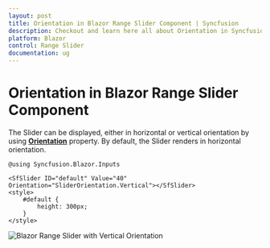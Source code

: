 ```yaml
---
layout: post
title: Orientation in Blazor Range Slider Component | Syncfusion
description: Checkout and learn here all about Orientation in Syncfusion Blazor Range Slider component and much more.
platform: Blazor
control: Range Slider
documentation: ug
---
```


# Orientation in Blazor Range Slider Component

The Slider can be displayed, either in horizontal or vertical orientation by using [**Orientation**](https://help.syncfusion.com/cr/blazor/Syncfusion.Blazor.Inputs.SfSlider-1.html#Syncfusion_Blazor_Inputs_SfSlider_1_ShowButtons) property. By default, the Slider renders in horizontal orientation.

```cshtml
@using Syncfusion.Blazor.Inputs

<SfSlider ID="default" Value="40" Orientation="SliderOrientation.Vertical"></SfSlider>
<style>
    #default {
        height: 300px;
    }
</style>
```

![Blazor Range Slider with Vertical Orientation](images/blazor-rangeslider-vertical-orientation.png)
